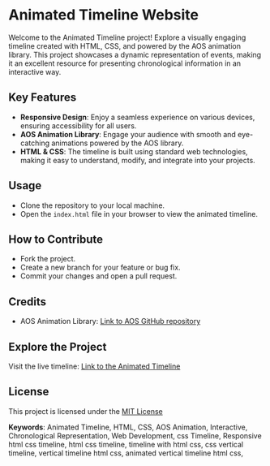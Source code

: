 
# Animated Timeline Website

Welcome to the Animated Timeline project! Explore a visually engaging timeline created with HTML, CSS, and powered by the AOS animation library. This project showcases a dynamic representation of events, making it an excellent resource for presenting chronological information in an interactive way.

## Key Features
- **Responsive Design**: Enjoy a seamless experience on various devices, ensuring accessibility for all users.
- **AOS Animation Library**: Engage your audience with smooth and eye-catching animations powered by the AOS library.
- **HTML & CSS**: The timeline is built using standard web technologies, making it easy to understand, modify, and integrate into your projects.


## Usage
- Clone the repository to your local machine.
- Open the `index.html` file in your browser to view the animated timeline.

## How to Contribute
- Fork the project.
- Create a new branch for your feature or bug fix.
- Commit your changes and open a pull request.


## Credits
- AOS Animation Library: [Link to AOS GitHub repository](https://michalsnik.github.io/aos/)


## Explore the Project
Visit the live timeline: [Link to the Animated Timeline](https://timelineg.netlify.app/)

## License
This project is licensed under the [MIT License](https://github.com/gokarna123-goku/timeline?tab=MIT-1-ov-file)


**Keywords**: Animated Timeline, HTML, CSS, AOS Animation, Interactive, Chronological Representation, Web Development, css Timeline, Responsive html css timeline, html css timeline, timeline with html css, css vertical timeline, vertical timeline html css, animated vertical timeline html css, 






